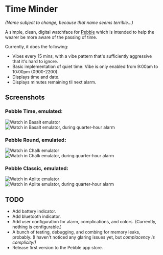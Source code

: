 Time Minder
===========

_(Name subject to change, because that name seems terrible...)_

A simple, clean, digital watchface for [Pebble](https://www.pebble.com/) which is intended to help the wearer be more aware of the passing of time.

Currently, it does the following:

* Vibes every 15 mins, with a vibe pattern that's sufficiently aggressive that it's hard to ignore.
* Basic implementation of quiet time: Vibe is only enabled from 9:00am to 10:00pm (0900-2200).
* Displays time and date.
* Displays minutes remaining til next alarm.



## Screenshots

### Pebble Time, emulated:

![Watch in Basalt emulator](https://raw.githubusercontent.com/nwinant/time-minder/master/assets/screenshots/basalt.png "Watch in Basalt emulator")
![Watch in Basalt emulator, during quarter-hour alarm](https://raw.githubusercontent.com/nwinant/time-minder/master/assets/screenshots/basalt-alarm.png "Watch in Basalt emulator, during quarter-hour alarm")

### Pebble Round, emulated:

![Watch in Chalk emulator](https://raw.githubusercontent.com/nwinant/time-minder/master/assets/screenshots/chalk.png "Watch in Chalk emulator")
![Watch in Chalk emulator, during quarter-hour alarm](https://raw.githubusercontent.com/nwinant/time-minder/master/assets/screenshots/chalk.png "Watch in Chalk emulator, during quarter-hour alarm")

### Pebble Classic, emulated:

![Watch in Aplite emulator](https://raw.githubusercontent.com/nwinant/time-minder/master/assets/screenshots/aplite.png "Watch in Aplite emulator")
![Watch in Aplite emulator, during quarter-hour alarm](https://raw.githubusercontent.com/nwinant/time-minder/master/assets/screenshots/aplite-alarm.png "Watch in Aplite emulator, during quarter-hour alarm")



## TODO

* Add battery indicator.
* Add bluetooth indicator.
* Add user configuration for alarm, complications, and colors. (Currently, nothing is configurable.)
* A bunch of testing, debugging, and combing for memory leaks, probably. (I haven't noticed any glaring issues yet, but _complacency is complicity!)_
* Release first version to the Pebble app store.
